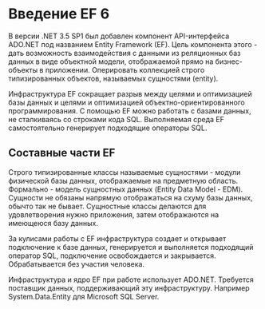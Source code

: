 # Введение EF 6

В версии .NET 3.5 SP1 был добавлен компонент API-интерфейса ADO.NET под названием Entity Framework (EF). Цель компонента этого - дать возможность взаимодействия с данными из реляционных баз данных в виде объектной модели, отображаемой прямо на бизнес-объекты в приложении. Оперировать коллекцией строго типизированных объектов, называемых сущностями (entity). 

Инфраструктура EF сокращает разрыв между целями и оптимизацией базы данных и целями и оптимизацией объектно-ориентированного программирования. С помощью EF можно работать с базами данных, не сталкиваясь со строками кода SQL. Выполняемая среда EF самостоятельно генерирует подходящие операторы SQL.

## Составные части EF

Строго типизированные классы называемые сущностями - модули физической базы данных, отображаемые на предметную область. Формально - модель сущностных данных (Entity Data Model - EDM). Сущности не обязаны напрямую отображаться на схуму базы данных, обычто так не бывает. Сущностные классы делаются для удовлетворения нужно приложения, затем отображаются на имеющеюся базу данных.

За кулисами работы с EF инфраструктура создает и открывает подключение к базе данных, генерируется и выполняется подходящий оператор SQL, подключение освобождается и закрывается. Обрабатывается без участия человека.

Инфраструктура и ядро EF при работе использует ADO.NET. Требуется поставщик данных, поддерживающий эту инфраструктуру. Например System.Data.Entity для Microsoft SQL Server. 



